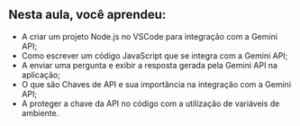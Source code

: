 ## Nesta aula, você aprendeu:

- A criar um projeto Node.js no VSCode para integração com a Gemini API;
- Como escrever um código JavaScript que se integra com a Gemini API;
- A enviar uma pergunta e exibir a resposta gerada pela Gemini API na aplicação;
- O que são Chaves de API e sua importância na integração com a Gemini API;
- A proteger a chave da API no código com a utilização de variáveis de ambiente.